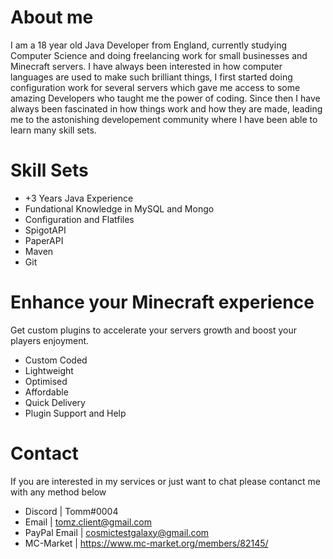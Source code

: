 
# About me

I am a 18 year old Java Developer from England, currently studying Computer Science and doing freelancing work for small businesses and Minecraft servers.
I have always been interested in how computer languages are used to make such brilliant things, I first started doing configuration work for several servers which gave me access to some amazing Developers who taught me the power of coding. Since then I have always been fascinated in how things work and how they are made, leading me to the astonishing developement community where I have been able to learn many skill sets.

# Skill Sets
- +3 Years Java Experience
- Fundational Knowledge in MySQL and Mongo
- Configuration and Flatfiles
- SpigotAPI
- PaperAPI
- Maven
- Git


# Enhance your Minecraft experience
Get custom plugins to accelerate your servers growth and boost your players enjoyment.

- Custom Coded
- Lightweight
- Optimised
- Affordable
- Quick Delivery
- Plugin Support and Help

# Contact
If you are interested in my services or just want to chat please contanct me with any method below

- Discord | Tomm#0004
- Email | tomz.client@gmail.com
- PayPal Email | cosmictestgalaxy@gmail.com
- MC-Market | https://www.mc-market.org/members/82145/
